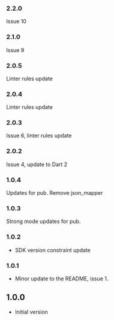 ### 2.2.0
Issue 10

### 2.1.0
Issue 9

### 2.0.5
Linter rules update

### 2.0.4
Linter rules update

### 2.0.3
Issue 6, linter rules update

### 2.0.2

Issue 4, update to Dart 2

### 1.0.4
Updates for pub. Remove json_mapper

### 1.0.3
Strong mode updates for pub.

### 1.0.2

- SDK version constraint update

### 1.0.1

- Minor update to the README, issue 1.

## 1.0.0

- Initial version

